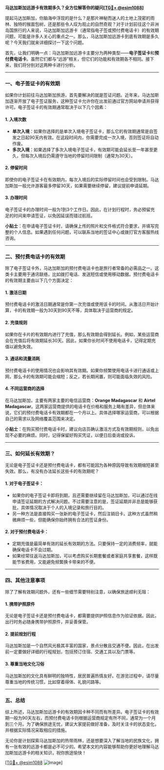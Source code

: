 **马达加斯加远游卡有效期多久？全方位解答你的疑问[[TG💪+ @esim1088](https://t.me/s/esim1088)]**

提起马达加斯加，你脑海中浮现的是什么？是那片神秘而迷人的土地上茂密的雨林、独特的猴面包树，还是那些令人叹为观止的自然奇观？对于计划前往这个非洲岛国旅行的人来说，马达加斯加远游卡（通常指电子签或预付费电话卡）的有效期问题，可能是许多人关心的重点之一。那么，马达加斯加远游卡到底有效期是多久呢？今天我们就来详细探讨一下这个问题。

首先，让我们明确一点：马达加斯加远游卡主要分为两种类型——**电子签证卡**和**预付费电话卡**。虽然它们都与“远游”相关，但它们的功能和有效期各不相同。接下来，我们将分别对这两种卡进行分析。

---

### 一、电子签证卡的有效期

如果你计划前往马达加斯加旅游，首先要解决的就是签证问题。近年来，马达加斯加逐渐开放了电子签证服务，这种签证卡允许你在出发前通过官方网站申请并获得许可。电子签证卡的有效期通常取决于以下几个因素：

#### 1. **入境次数**
   - **单次入境**：如果你选择的是单次入境电子签证卡，那么它的有效期通常是自签发之日起90天内有效。在这段时间内，你需要完成一次入境，否则签证将自动作废。
   - **多次入境**：如果选择了多次入境电子签证卡，有效期可能会延长至一年甚至更久，但每次入境后仍需遵守当地的停留时间限制（通常为30天）。

#### 2. **停留时间**
   即使你的电子签证卡在有效期内，每次入境后的实际停留时间也会受到限制。马达加斯加一般允许游客最多停留30天，如果需要继续停留，建议提前申请延期。

#### 3. **办理时间**
   电子签证卡的办理时间一般为1到3个工作日。因此，在计划行程时，务必预留充足的时间来申请签证，以免因延误而错过航班。

**小贴士**：在申请电子签证卡时，请确保上传的照片和文件格式符合要求，并填写完整的个人信息。如果遇到任何问题，可以联系当地的签证中心或拨打官方客服热线咨询。

---

### 二、预付费电话卡的有效期

除了电子签证卡外，马达加斯加的预付费电话卡也是旅行者常备的必需品之一。这类卡主要用于通讯联络，比如拨打电话、发送短信或使用移动数据。预付费电话卡的有效期主要由以下几个方面决定：

#### 1. **激活日期**
   预付费电话卡的激活日期通常是你第一次充值或使用该卡的时间。从激活日开始计算，卡的有效期一般为30天到90天不等，具体取决于运营商的规定。

#### 2. **充值规则**
   如果你在卡片的有效期内进行了充值，那么有效期会得到延长。例如，某些运营商会在充值后将有效期延长30天。因此，如果你长时间不使用电话卡，记得定期充值以避免失效。

#### 3. **通话和流量消耗**
   预付费电话卡的使用情况也会影响其有效期。如果你频繁使用电话卡进行通话或上网，那么卡的有效期可能会缩短；反之，若长期闲置，则可能面临失效的风险。

#### 4. **不同运营商的选择**
   在马达加斯加，主要有两家主要的电信运营商：**Orange Madagascar** 和 **Airtel Madagascar**。这两家运营商提供的电话卡在价格和服务上略有差异，但总体来说，它们的预付费电话卡有效期都在一个月以上。具体选择哪家运营商，可以根据自己的需求以及网络覆盖范围来决定。

**小贴士**：在购买预付费电话卡时，建议向店员确认激活方式及有效期规则，以免出现不必要的麻烦。同时，记得保留好购买凭证，以便日后查询或投诉。

---

### 三、如何延长有效期？

无论是电子签证卡还是预付费电话卡，都有可能因为各种原因导致有效期缩短甚至失效。那么，有没有办法延长这些卡的有效期呢？

#### 1. 对于电子签证卡：
   - 如果你的电子签证卡即将到期，且还需要继续留在马达加斯加，可以通过在线申请签证延期的方式解决问题。不过需要注意的是，签证延期并非总是能够获批，具体情况取决于个人的入境记录和旅行目的。
   - 另一种方法是直接购买一张新的电子签证卡，然后注销旧卡。这种方式虽然稍微麻烦一些，但能确保你始终拥有合法的签证身份。

#### 2. 对于预付费电话卡：
   - 定期充值是最简单有效的延长有效期的方法。只要保持一定的消费频率，就能确保电话卡不会过期。
   - 如果经常往返马达加斯加，可以考虑购买长期套餐或者家庭共享套餐，这样既能节省费用，又能避免频繁换卡带来的不便。

---

### 四、其他注意事项

除了了解有效期问题外，还有一些细节需要特别注意，以确保旅途顺利无阻：

#### 1. **携带护照原件**
   无论是电子签证卡还是预付费电话卡，都需要提供护照信息作为验证依据。因此，出行时务必随身携带护照原件，并妥善保管。

#### 2. **提前规划行程**
   马达加斯加是一个自然风光极其丰富的国家，景点分散且交通不便。因此，在出发前一定要做好详细的行程规划，包括预订住宿、交通工具以及门票等。

#### 3. **尊重当地文化习俗**
   马达加斯加的文化具有鲜明的独特性，居民普遍热情友好。在游览过程中，请尽量尊重当地的传统习惯，比如穿着得体、礼貌问路等。

---

### 五、总结

综上所述，马达加斯加远游卡的有效期因卡种不同而有所差异。电子签证卡的有效期一般为90天左右，而预付费电话卡则根据运营商规定有所不同，通常为一个月到三个月。为了确保旅途无忧，建议大家提前做好准备，及时关注卡的状态变化，并根据实际情况采取相应的措施。

无论你是计划探索马达加斯加的热带雨林，还是想要深入了解当地的民族文化，拥有一张有效的远游卡都是必不可少的。希望本文的内容能够帮助你更好地理解马达加斯加远游卡的相关知识，祝你旅途愉快！

[[TG💪+ @esim1088](https://t.me/s/esim1088) ![Image](https://i.postimg.cc/4NQfJmqS/Snipaste-2025-05-13-00-14-12.png)]